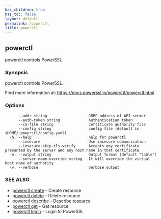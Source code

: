 ```yaml
---
has_children: true
has_toc: false
layout: default
permalink: /powerctl
title: powerctl
---
```

## powerctl

powerctl controls PowerSSL

### Synopsis

powerctl controls PowerSSL.

Find more information at: https://docs.powerssl.io/powerctl/powerctl.html

### Options

```
      --addr string                   GRPC address of API server
      --auth-token string             Authentication token
      --ca-file string                Certificate authority file
      --config string                 config file (default is $HOME/.powerctl/config.yaml)
  -h, --help                          help for powerctl
      --insecure                      Use insecure communication
      --insecure-skip-tls-verify      Accepts any certificate presented by the server and any host name in that certificate
  -o, --output string                 Output format (default "table")
      --server-name-override string   It will override the virtual host name of authority
  -v, --verbose                       Verbose output
```

### SEE ALSO

* [powerctl create](/powerctl/create)	 - Create resource
* [powerctl delete](/powerctl/delete)	 - Delete resource
* [powerctl describe](/powerctl/describe)	 - Describe resource
* [powerctl get](/powerctl/get)	 - Get resource
* [powerctl login](/powerctl/login)	 - Login to PowerSSL
